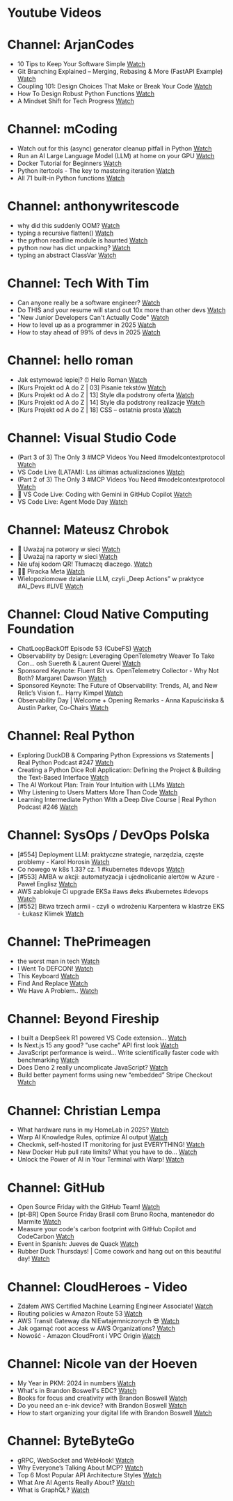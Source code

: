 
Youtube Videos
==============

# Channel: ArjanCodes
  
 - 10 Tips to Keep Your Software Simple  [Watch](https://youtu.be/0U-RwnWaFIM)  
 - Git Branching Explained – Merging, Rebasing & More (FastAPI Example)  [Watch](https://youtu.be/viAZQjs5lHk)  
 - Coupling 101: Design Choices That Make or Break Your Code  [Watch](https://youtu.be/MM9VQp-k0JQ)  
 - How To Design Robust Python Functions  [Watch](https://youtu.be/g-Cytq7YDCc)  
 - A Mindset Shift for Tech Progress  [Watch](https://youtu.be/mwlL4ZbNh1Q)
# Channel: mCoding
  
 - Watch out for this (async) generator cleanup pitfall in Python  [Watch](https://youtu.be/N56Jrqc7SBk)  
 - Run an AI Large Language Model (LLM) at home on your GPU  [Watch](https://youtu.be/RejIVgfER-4)  
 - Docker Tutorial for Beginners  [Watch](https://youtu.be/b0HMimUb4f0)  
 - Python itertools - The key to mastering iteration  [Watch](https://youtu.be/1p7xa_BHYDs)  
 - All 71 built-in Python functions  [Watch](https://youtu.be/7Qu_KXc7xSI)
# Channel: anthonywritescode
  
 - why did this suddenly OOM?  [Watch](https://youtu.be/xEfDMjogJnw)  
 - typing a recursive flatten()  [Watch](https://youtu.be/pXcV_OJI7j4)  
 - the python readline module is haunted  [Watch](https://youtu.be/b0JQkTWjg6g)  
 - python now has dict unpacking?  [Watch](https://youtu.be/eqiM0xRmFJg)  
 - typing an abstract ClassVar  [Watch](https://youtu.be/4Ge1mgogwdw)
# Channel: Tech With Tim
  
 - Can anyone really be a software engineer?  [Watch](https://youtu.be/zbqhpHAQUW8)  
 - Do THIS and your resume will stand out 10x more than other devs  [Watch](https://youtu.be/YXjJN1vVqw0)  
 - "New Junior Developers Can't Actually Code"  [Watch](https://youtu.be/mTJOpK100bQ)  
 - How to level up as a programmer in 2025  [Watch](https://youtu.be/BJOVlsOVK54)  
 - How to stay ahead of 99% of devs in 2025  [Watch](https://youtu.be/P5I1H-Ko-7I)
# Channel: hello roman
  
 - Jak estymować lepiej? ⏰  Hello Roman  [Watch](https://youtu.be/trm4-53gp4g)  
 - [Kurs Projekt od A do Z | 03] Pisanie tekstów  [Watch](https://youtu.be/vTmJh0nX6Sk)  
 - [Kurs Projekt od A do Z | 13] Style dla podstrony oferta  [Watch](https://youtu.be/vVJeRbTPT4U)  
 - [Kurs Projekt od A do Z | 14] Style dla podstrony realizacje  [Watch](https://youtu.be/dL-0uYN72mM)  
 - [Kurs Projekt od A do Z | 18] CSS – ostatnia prosta  [Watch](https://youtu.be/f8tPJdD1_TE)
# Channel: Visual Studio Code
  
 - (Part 3 of 3) The Only 3 #MCP Videos You Need #modelcontextprotocol  [Watch](https://youtu.be/kcE14wp1qZQ)  
 - VS Code Live (LATAM): Las últimas actualizaciones  [Watch](https://youtu.be/Y5qNLGpIzyc)  
 - (Part 2 of 3) The Only 3 #MCP Videos You Need #modelcontextprotocol  [Watch](https://youtu.be/GZ6zWqv-tvI)  
 - 🔴 VS Code Live: Coding with Gemini in GitHub Copilot  [Watch](https://youtu.be/anVJ3tktOh4)  
 - VS Code Live: Agent Mode Day  [Watch](https://youtu.be/HNly8eNtCtA)
# Channel: Mateusz Chrobok
  
 - 🐺 Uważaj na potwory w sieci  [Watch](https://youtu.be/52JN-xTGznQ)  
 - 🤖 Uważaj na raporty w sieci  [Watch](https://youtu.be/WyiA6QxQ4Tg)  
 - Nie ufaj kodom QR! Tłumaczę dlaczego.  [Watch](https://youtu.be/k_A9Ai7EdD0)  
 - 🏴‍☠️ Piracka Meta  [Watch](https://youtu.be/1vTtZyQo1eM)  
 - Wielopoziomowe działanie LLM, czyli „Deep Actions” w praktyce #AI_Devs #LIVE  [Watch](https://youtu.be/HDHDntk1nis)
# Channel: Cloud Native Computing Foundation
  
 - ChatLoopBackOff Episode 53 (​CubeFS)  [Watch](https://youtu.be/72-vhF77_5M)  
 - Observability by Design: Leveraging OpenTelemetry Weaver To Take Con... osh Suereth & Laurent Querel  [Watch](https://youtu.be/BJt6LyJEYD0)  
 - Sponsored Keynote: Fluent Bit vs. OpenTelemetry Collector - Why Not Both? Margaret Dawson  [Watch](https://youtu.be/P3e9JQWta_g)  
 - Sponsored Keynote: The Future of Observability: Trends, AI, and New Relic’s Vision f... Harry Kimpel  [Watch](https://youtu.be/bzcGpJk-AqY)  
 - Observability Day | Welcome + Opening Remarks - Anna Kapuścińska & Austin Parker, Co-Chairs  [Watch](https://youtu.be/qbLAI_PSBz4)
# Channel: Real Python
  
 - Exploring DuckDB & Comparing Python Expressions vs Statements | Real Python Podcast #247  [Watch](https://youtu.be/uyq3SXXR1Zw)  
 - Creating a Python Dice Roll Application: Defining the Project & Building the Text-Based Interface  [Watch](https://youtu.be/d4ocDG5ih_s)  
 - The AI Workout Plan: Train Your Intuition with LLMs  [Watch](https://youtu.be/oxITTXzlmw8)  
 - Why Listening to Users Matters More Than Code  [Watch](https://youtu.be/3EGy8AL8oeE)  
 - Learning Intermediate Python With a Deep Dive Course | Real Python Podcast #246  [Watch](https://youtu.be/RQypBBW0aXc)
# Channel: SysOps / DevOps Polska
  
 - [#554] Deployment LLM: praktyczne strategie, narzędzia, częste problemy - Karol Horosin  [Watch](https://youtu.be/h0SVRcaNr9A)  
 - Co nowego w k8s 1.33? cz. 1 #kubernetes #devops  [Watch](https://youtu.be/c1Nk-Nc8w28)  
 - [#553] AMBA w akcji: automatyzacja i ujednolicanie alertów w Azure - Paweł Englisz  [Watch](https://youtu.be/7oBBGH6UYWU)  
 - AWS zablokuje Ci upgrade EKSa #aws #eks #kubernetes #devops  [Watch](https://youtu.be/_XpI6IbgPuQ)  
 - [#552] Bitwa trzech armii - czyli o wdrożeniu Karpentera w klastrze EKS - Łukasz Klimek  [Watch](https://youtu.be/-XopMapYLnU)
# Channel: ThePrimeagen
  
 - the worst man in tech  [Watch](https://youtu.be/A_XGsAl-LqY)  
 - I Went To DEFCON!  [Watch](https://youtu.be/GwcFxTuMYmU)  
 - This Keyboard  [Watch](https://youtu.be/dhuX9t2j5Hc)  
 - Find And Replace  [Watch](https://youtu.be/v2a6Nv7RSd0)  
 - We Have A Problem..  [Watch](https://youtu.be/1-0r90bm6CE)
# Channel: Beyond Fireship
  
 - I built a DeepSeek R1 powered VS Code extension…  [Watch](https://youtu.be/clJCDHml2cA)  
 - Is Next.js 15 any good? "use cache" API first look  [Watch](https://youtu.be/xWkozeculPo)  
 - JavaScript performance is weird... Write scientifically faster code with benchmarking  [Watch](https://youtu.be/_pWA4rbzvIg)  
 - Does Deno 2 really uncomplicate JavaScript?  [Watch](https://youtu.be/8IHhvkaVqVE)  
 - Build better payment forms using new “embedded” Stripe Checkout  [Watch](https://youtu.be/7WFXl4-aCxs)
# Channel: Christian Lempa
  
 - What hardware runs in my HomeLab in 2025?  [Watch](https://youtu.be/4QlawuxRY00)  
 - Warp AI Knowledge Rules, optimize AI output  [Watch](https://youtu.be/GZtWIU0T888)  
 - Checkmk, self-hosted IT monitoring for just EVERYTHING!  [Watch](https://youtu.be/Rb1_7gbgS7k)  
 - New Docker Hub pull rate limits? What you have to do…  [Watch](https://youtu.be/JNkLbT_2JQg)  
 - Unlock the Power of AI in Your Terminal with Warp!  [Watch](https://youtu.be/hETUdeBQqkI)
# Channel: GitHub
  
 - Open Source Friday with the GitHub Team!  [Watch](https://youtu.be/T4Sfl9_tumY)  
 - [pt-BR] Open Source Friday Brasil com Bruno Rocha, mantenedor do Marmite  [Watch](https://youtu.be/sL_n4A_LYS4)  
 - Measure your code's carbon footprint with GitHub Copilot and CodeCarbon  [Watch](https://youtu.be/eEr0BR1PbLA)  
 - Event in Spanish: Jueves de Quack  [Watch](https://youtu.be/qGrTTFI7Nis)  
 - Rubber Duck Thursdays! | Come cowork and hang out on this beautiful day!  [Watch](https://youtu.be/9BY4Xlm3QRo)
# Channel: CloudHeroes - Video
  
 - Zdałem AWS Certified Machine Learning Engineer Associate!  [Watch](https://youtu.be/leMqxVRNpmQ)  
 - Routing policies w Amazon Route 53  [Watch](https://youtu.be/AJb-VYx7jvU)  
 - AWS Transit Gateway dla NIEwtajemniczonych 😎  [Watch](https://youtu.be/06n86Z0sr-k)  
 - Jak ogarnąć root access w AWS Organizations?  [Watch](https://youtu.be/q5Lyj7RYxBk)  
 - Nowość - Amazon CloudFront i VPC Origin  [Watch](https://youtu.be/QEpjk36AEIA)
# Channel: Nicole van der Hoeven
  
 - My Year in PKM: 2024 in numbers  [Watch](https://youtu.be/NxCZ8GaM-Vw)  
 - What's in Brandon Boswell's EDC?  [Watch](https://youtu.be/Noswl0jCA4k)  
 - Books for focus and creativity with Brandon Boswell  [Watch](https://youtu.be/Ugc4U8Rx7RM)  
 - Do you need an e-ink device? with Brandon Boswell  [Watch](https://youtu.be/uUKPV6mWMFM)  
 - How to start organizing your digital life with Brandon Boswell  [Watch](https://youtu.be/Ykhyw3T3ICU)
# Channel: ByteByteGo
  
 - gRPC, WebSocket and WebHook!  [Watch](https://youtu.be/f7KgDNZU3-Y)  
 - Why Everyone’s Talking About MCP?  [Watch](https://youtu.be/_d0duu3dED4)  
 - Top 6 Most Popular API Architecture Styles  [Watch](https://youtu.be/PNRbanEKGtw)  
 - What Are AI Agents Really About?  [Watch](https://youtu.be/eHEHE2fpnWQ)  
 - What is GraphQL?  [Watch](https://youtu.be/rQhost93z40)